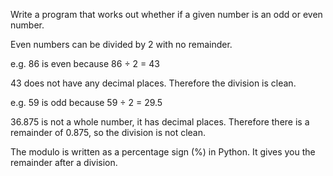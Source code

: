 Write a program that works out whether if a given number is an odd or even number.

Even numbers can be divided by 2 with no remainder.

e.g. 86 is even because 86 ÷ 2 = 43

43 does not have any decimal places. Therefore the division is clean.

e.g. 59 is odd because 59 ÷ 2 = 29.5

36.875 is not a whole number, it has decimal places. Therefore there is a remainder of 0.875, so the division is not clean.

The modulo is written as a percentage sign (%) in Python. It gives you the remainder after a division.